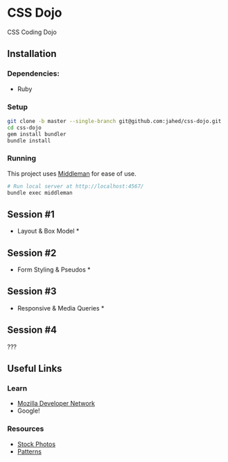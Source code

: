 # CSS Dojo

CSS Coding Dojo

## Installation

### Dependencies:
- Ruby

### Setup
```sh
git clone -b master --single-branch git@github.com:jahed/css-dojo.git
cd css-dojo
gem install bundler
bundle install
```

### Running

This project uses [Middleman](http://middlemanapp.com) for ease of use.

```sh
# Run local server at http://localhost:4567/
bundle exec middleman
```

## Session #1

* Layout & Box Model *



## Session #2

* Form Styling & Pseudos *


## Session #3

* Responsive & Media Queries *


## Session #4

???


## Useful Links

### Learn

- [Mozilla Developer Network](https://developer.mozilla.org/en-US/docs/Web/CSS)
- Google!

### Resources

- [Stock Photos](https://unsplash.com/)
- [Patterns](http://subtlepatterns.com/)
